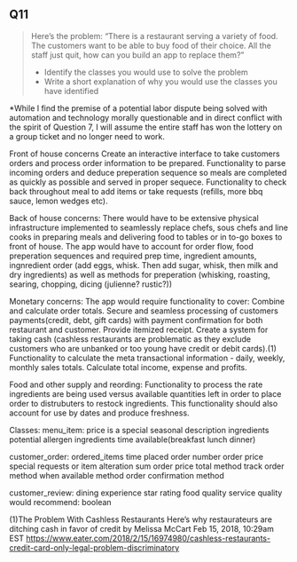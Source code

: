 ## Q11

>Here’s the problem: “There is a restaurant serving a variety of food. The customers want to be able to buy food of their choice. All the staff just quit, how can you build an app to replace them?” 
> - Identify the classes you would use to solve the problem 
> - Write a short explanation of why you would use the classes you have identified

*While I find the premise of a potential labor dispute being solved with automation and technology morally questionable and in direct conflict with the spirit of Question 7, I will assume the entire staff has won the lottery on a group ticket and no longer need to work.

Front of house concerns
Create an interactive interface to take customers orders and  process order information to be prepared. Functionality to parse incoming orders and deduce preperation sequence so meals are completed as quickly as possible and served in proper sequece. Functionality to check back throughout meal to add items or take requests  (refills, more bbq sauce, lemon wedges etc). 

Back of house concerns:
There would have to be extensive physical infrastructure implemented to seamlessly replace chefs, sous chefs and line cooks in preparing meals and delivering food to tables or in to-go boxes to front of house. The app would have to account for order flow, food preperation sequences and required prep time, ingredient amounts, ingnredient order (add eggs, whisk. Then add sugar, whisk, then milk and dry ingredients) as well as methods for preperation (whisking, roasting, searing, chopping, dicing (julienne? rustic?))

Monetary concerns:
The app would require functionality to cover: 
Combine and calculate order totals. Secure and seamless processing of customers payments(credit, debt, gift cards) with payment confirmation for both restaurant and customer. Provide itemized receipt. Create a system for taking cash (cashless restaurants are problematic as they exclude customers who are unbanked or too young have credit or debit cards).(1) 
Functionality to calculate the meta transactional information - daily, weekly, monthly sales totals. Calculate total income, expense and profits. 

Food and other supply and reording:
Functionality to process  the rate ingredients are being used versus available quantities left in order to place order to distrubuters to restock ingredients. This functionality should also account for use by dates and produce freshness. 

Classes: 
menu_item:
price
is a special
seasonal
description
ingredients
potential allergen ingredients
time available(breakfast lunch dinner)

customer_order:
ordered_items
time placed
order number
order price
special requests or item alteration
sum order price total method
track order method
when available method
order confirmation method

customer_review:
dining experience
star rating
food quality
service quality
would recommend: boolean










(1)The Problem With Cashless Restaurants
Here’s why restaurateurs are ditching cash in favor of credit
by Melissa McCart  Feb 15, 2018, 10:29am EST
https://www.eater.com/2018/2/15/16974980/cashless-restaurants-credit-card-only-legal-problem-discriminatory